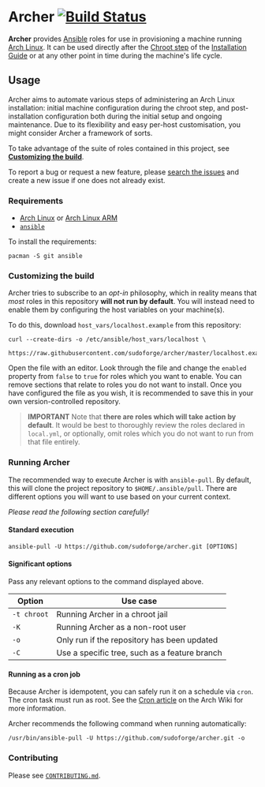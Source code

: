 # Archer [![Build Status][travis-build]][travis-url]

**Archer** provides [Ansible][ansible-web] roles for use in provisioning a
machine running [Arch Linux][al-web]. It can be used directly after the [Chroot
step][awiki-chroot] of the [Installation Guide][awiki-install] or at any other
point in time during the machine's life cycle.

## Usage

Archer aims to automate various steps of administering an Arch Linux
installation: initial machine configuration during the chroot step, and
post-installation configuration both during the initial setup and ongoing
maintenance. Due to its flexibility and easy per-host customisation, you might
consider Archer a framework of sorts.

To take advantage of the suite of roles contained in this project, see
[**Customizing the build**](#customizing-the-build).

To report a bug or request a new feature, please [search the issues][issues]
and create a new issue if one does not already exist.

### Requirements

* [Arch Linux][al-web] or [Arch Linux ARM][alarm-web]
* [`ansible`][pkg-ansible]

To install the requirements:

```
pacman -S git ansible
```

### Customizing the build

Archer tries to subscribe to an *opt-in* philosophy, which in reality means that
_most_ roles in this repository **will not run by default**. You will instead
need to enable them by configuring the host variables on your machine(s).

To do this, download `host_vars/localhost.example` from this repository:

```
curl --create-dirs -o /etc/ansible/host_vars/localhost \
    https://raw.githubusercontent.com/sudoforge/archer/master/localhost.example.yml
```

Open the file with an editor. Look through the file and change the `enabled`
property from `false` to `true` for roles which you want to enable. You can
remove sections that relate to roles you do not want to install. Once you have
configured the file as you wish, it is recommended to save this in your own
version-controlled repository.

> **IMPORTANT**
> Note that **there are roles which will take action by default**. It would be
> best to thoroughly review the roles declared in `local.yml`, or optionally,
> omit roles which you do not want to run from that file entirely.

### Running Archer

The recommended way to execute Archer is with `ansible-pull`. By default, this
will clone the project repository to `$HOME/.ansible/pull`. There are different
options you will want to use based on your current context.

_Please read the following section carefully!_


#### Standard execution

```
ansible-pull -U https://github.com/sudoforge/archer.git [OPTIONS]
```

#### Significant options

Pass any relevant options to the command displayed above.

| Option      | Use case                                      |
| ----------- | --------------------------------------------- |
| `-t chroot` | Running Archer in a chroot jail               |
| `-K`        | Running Archer as a non-root user             |
| `-o`        | Only run if the repository has been updated   |
| `-C`        | Use a specific tree, such as a feature branch |

#### Running as a cron job

Because Archer is idempotent, you can safely run it on a schedule via `cron`.
The cron task must run as root. See the [Cron article][awiki-cron] on the Arch
Wiki for more information.

Archer recommends the following command when running automatically:

```
/usr/bin/ansible-pull -U https://github.com/sudoforge/archer.git -o
```

### Contributing

Please see [`CONTRIBUTING.md`][contributing].

[ansible-web]: https://www.ansible.com "Ansible"
[al-web]: https://www.archlinux.org "Arch Linux"
[alarm-web]: https://www.archlinuxarm.org "Arch Linux ARM"
[awiki-install]: https://wiki.archlinux.org/index.php/Installation_guide
[awiki-chroot]: https://wiki.archlinux.org/index.php/Installation_guide#Chroot
[pkg-ansible]: https://www.archlinux.org/packages/community/any/ansible
[pkg-git]: https://www.archlinux.org/packages/extra/x86_64/git
[molecule-docs]: https://molecule.readthedocs.io "Molecule Documentation"
[awiki-cron]: https://wiki.archlinux.org/index.php/Cron
[contributing]: CONTRIBUTING.md
[issues]: https://github.com/sudoforge/archer/issues "view or create issues"
[travis-build]: https://travis-ci.org/sudoforge/archer.svg?branch=master
[travis-url]: https://travis-ci.org/sudoforge/archer
